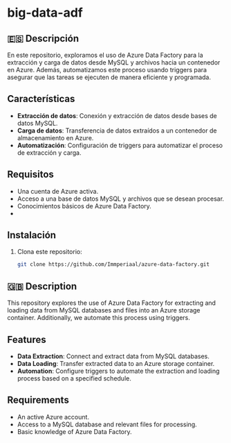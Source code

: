 # big-data-adf
## 🇪🇸 Descripción
En este repositorio, exploramos el uso de Azure Data Factory para la extracción y carga de datos desde MySQL y archivos hacia un contenedor en Azure. Además, automatizamos este proceso usando triggers para asegurar que las tareas se ejecuten de manera eficiente y programada.

## Características
- **Extracción de datos**: Conexión y extracción de datos desde bases de datos MySQL.
- **Carga de datos**: Transferencia de datos extraídos a un contenedor de almacenamiento en Azure.
- **Automatización**: Configuración de triggers para automatizar el proceso de extracción y carga.

## Requisitos
- Una cuenta de Azure activa.
- Acceso a una base de datos MySQL y archivos que se desean procesar.
- Conocimientos básicos de Azure Data Factory.
- 
## Instalación
1. Clona este repositorio:
   ```bash
   git clone https://github.com/Immperiaal/azure-data-factory.git

## 🇬🇧 Description
This repository explores the use of Azure Data Factory for extracting and loading data from MySQL databases and files into an Azure storage container. Additionally, we automate this process using triggers.

## Features

- **Data Extraction**: Connect and extract data from MySQL databases.
- **Data Loading**: Transfer extracted data to an Azure storage container.
- **Automation**: Configure triggers to automate the extraction and loading process based on a specified schedule.

## Requirements

- An active Azure account.
- Access to a MySQL database and relevant files for processing.
- Basic knowledge of Azure Data Factory.
